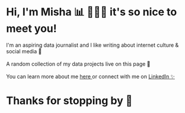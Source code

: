 <h1> Hi, I'm Misha 📊 👩🏽‍💻 it's so nice to meet you! </h1>

I'm an aspiring data journalist and I like writing about internet culture & social media 🤠 <br> <br>
A random collection of my data projects live on this page 🏡 <br> <br>
You can learn more about me <a href="https://mishavaid7.github.io/"> here </a> or connect with me on <a href="https://www.linkedin.com/in/mishavaid/"> LinkedIn ✨ </a> <br> 

<h1> Thanks for stopping by 👻 </h1>

<!--
**mishavaid7/mishavaid7** is a ✨ _special_ ✨ repository because its `README.md` (this file) appears on your GitHub profile.

Here are some ideas to get you started:

- 🔭 I’m currently working on ...
- 🌱 I’m currently learning ...
- 👯 I’m looking to collaborate on ...
- 🤔 I’m looking for help with ...
- 💬 Ask me about ...
- 📫 How to reach me: ...
- 😄 Pronouns: ...
- ⚡ Fun fact: ...
-->
